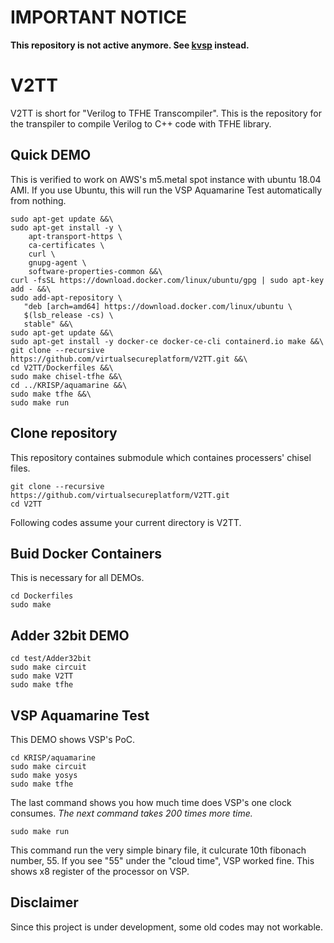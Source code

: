 # IMPORTANT NOTICE

__This repository is not active anymore.
See [kvsp](https://github.com/virtualsecureplatform/kvsp) instead.__

# V2TT
V2TT is short for "Verilog to TFHE Transcompiler".
This is the repository for the transpiler to compile Verilog to C++ code with TFHE library.

## Quick DEMO
This is verified to work on AWS's m5.metal spot instance with ubuntu 18.04 AMI.
If you use Ubuntu, this will run the VSP Aquamarine Test automatically from nothing.

```
sudo apt-get update &&\
sudo apt-get install -y \
    apt-transport-https \
    ca-certificates \
    curl \
    gnupg-agent \
    software-properties-common &&\
curl -fsSL https://download.docker.com/linux/ubuntu/gpg | sudo apt-key add - &&\
sudo add-apt-repository \
   "deb [arch=amd64] https://download.docker.com/linux/ubuntu \
   $(lsb_release -cs) \
   stable" &&\
sudo apt-get update &&\
sudo apt-get install -y docker-ce docker-ce-cli containerd.io make &&\
git clone --recursive https://github.com/virtualsecureplatform/V2TT.git &&\
cd V2TT/Dockerfiles &&\
sudo make chisel-tfhe &&\
cd ../KRISP/aquamarine &&\
sudo make tfhe &&\
sudo make run
```

## Clone repository
This repository containes submodule which containes processers' chisel files.

```
git clone --recursive https://github.com/virtualsecureplatform/V2TT.git
cd V2TT
```
Following codes assume your current directory is V2TT.

## Buid Docker Containers
This is necessary for all DEMOs.

```
cd Dockerfiles
sudo make
```

## Adder 32bit DEMO

```
cd test/Adder32bit
sudo make circuit
sudo make V2TT
sudo make tfhe
```

## VSP Aquamarine Test
This DEMO shows VSP's PoC.
```
cd KRISP/aquamarine
sudo make circuit
sudo make yosys
sudo make tfhe
```
The last command shows you how much time does VSP's one clock consumes. 
*The next command takes 200 times more time.*
```
sudo make run
```
This command run the very simple binary file, it culcurate 10th fibonach number, 55.
If you see "55" under the "cloud time", VSP worked fine. This shows x8 register of the processor on VSP.

## Disclaimer
Since this project is under development, some old codes may not workable.